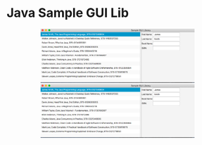 # Java Sample GUI Lib
<p align="center">
  <img src="pic.png" width="350" title="hover text">
  <img src="pic.png" width="350" alt="accessibility text">
</p>